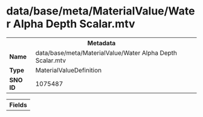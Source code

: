 <h1>data/base/meta/MaterialValue/Water Alpha Depth Scalar.mtv</h1><table><tr><th colspan="100%">Metadata</th></tr><tr><td><b>Name</b></td><td>data/base/meta/MaterialValue/Water Alpha Depth Scalar.mtv</td></tr><tr><td><b>Type</b></td><td>MaterialValueDefinition</td></tr><tr><td><b>SNO ID</b></td><td>1075487</td></tr></table>

<table><tr><th colspan="100%">Fields</th></tr></table>


